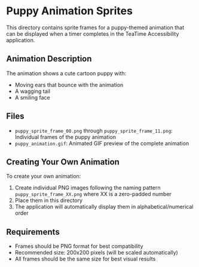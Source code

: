 # Puppy Animation Sprites

This directory contains sprite frames for a puppy-themed animation that can be displayed when a timer completes in the TeaTime Accessibility application.

## Animation Description

The animation shows a cute cartoon puppy with:
- Moving ears that bounce with the animation
- A wagging tail
- A smiling face

## Files

- `puppy_sprite_frame_00.png` through `puppy_sprite_frame_11.png`: Individual frames of the puppy animation
- `puppy_animation.gif`: Animated GIF preview of the complete animation

## Creating Your Own Animation

To create your own animation:

1. Create individual PNG images following the naming pattern `puppy_sprite_frame_XX.png` where XX is a zero-padded number
2. Place them in this directory
3. The application will automatically display them in alphabetical/numerical order

## Requirements

- Frames should be PNG format for best compatibility
- Recommended size: 200x200 pixels (will be scaled automatically)
- All frames should be the same size for best visual results